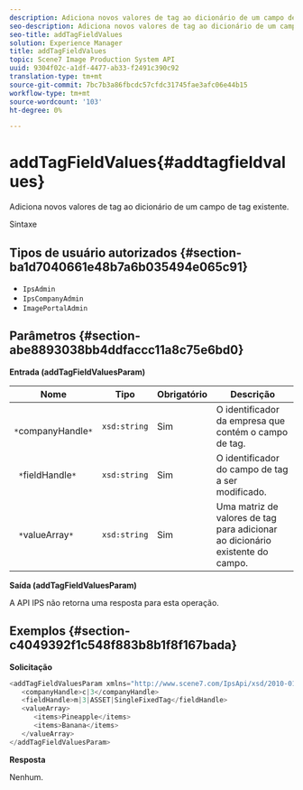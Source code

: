 ```yaml
---
description: Adiciona novos valores de tag ao dicionário de um campo de tag existente.
seo-description: Adiciona novos valores de tag ao dicionário de um campo de tag existente.
seo-title: addTagFieldValues
solution: Experience Manager
title: addTagFieldValues
topic: Scene7 Image Production System API
uuid: 9304f02c-a1df-4477-ab33-f2491c390c92
translation-type: tm+mt
source-git-commit: 7bc7b3a86fbcdc57cfdc31745fae3afc06e44b15
workflow-type: tm+mt
source-wordcount: '103'
ht-degree: 0%

---
```



# addTagFieldValues{#addtagfieldvalues}

Adiciona novos valores de tag ao dicionário de um campo de tag existente.

Sintaxe

## Tipos de usuário autorizados {#section-ba1d7040661e48b7a6b035494e065c91}

* `IpsAdmin`
* `IpsCompanyAdmin`
* `ImagePortalAdmin`

## Parâmetros {#section-abe8893038bb4ddfaccc11a8c75e6bd0}

**Entrada (addTagFieldValuesParam)**

| Nome | Tipo | Obrigatório | Descrição |
|---|---|---|---|
| ` *`companyHandle`*` | `xsd:string` | Sim | O identificador da empresa que contém o campo de tag. |
| ` *`fieldHandle`*` | `xsd:string` | Sim | O identificador do campo de tag a ser modificado. |
| ` *`valueArray`*` | `xsd:string` | Sim | Uma matriz de valores de tag para adicionar ao dicionário existente do campo. |

**Saída (addTagFieldValuesParam)**

A API IPS não retorna uma resposta para esta operação.

## Exemplos {#section-c4049392f1c548f883b8b1f8f167bada}

**Solicitação**

```java
<addTagFieldValuesParam xmlns="http://www.scene7.com/IpsApi/xsd/2010-01-31">
   <companyHandle>c|3</companyHandle>
   <fieldHandle>m|3|ASSET|SingleFixedTag</fieldHandle>
   <valueArray>
      <items>Pineapple</items>
      <items>Banana</items>
   </valueArray>
</addTagFieldValuesParam>
```

**Resposta**

Nenhum.

